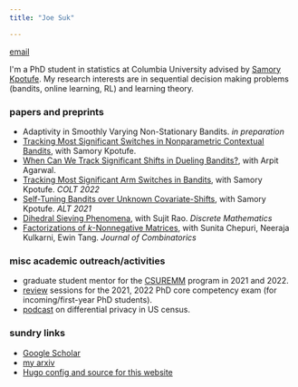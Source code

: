 ```yaml
---
title: "Joe Suk"

---
```

[email](mailto:joe.suk@columbia.edu)

I'm a PhD student in statistics at Columbia University advised by [Samory Kpotufe](http://www.columbia.edu/~skk2175/). My research interests are in sequential decision making problems (bandits, online learning, RL) and learning theory.

### papers and preprints
* Adaptivity in Smoothly Varying Non-Stationary Bandits. _in preparation_
* [Tracking Most Significant Switches in Nonparametric Contextual Bandits](https://arxiv.org/abs/2307.05341), with Samory Kpotufe.
* [When Can We Track Significant Shifts in Dueling Bandits?](https://arxiv.org/pdf/2302.06595.pdf), with Arpit Agarwal.
* [Tracking Most Significant Arm Switches in Bandits](https://arxiv.org/abs/2112.13838), with Samory Kpotufe. _COLT 2022_
* [Self-Tuning Bandits over Unknown Covariate-Shifts](https://arxiv.org/abs/2007.08584), with Samory Kpotufe. _ALT 2021_
* [Dihedral Sieving Phenomena](https://arxiv.org/abs/1710.06517), with Sujit Rao. _Discrete Mathematics_
* [Factorizations of _k_-Nonnegative Matrices](https://arxiv.org/abs/1710.10867), with Sunita Chepuri, Neeraja Kulkarni, Ewin Tang. _Journal of Combinatorics_

### misc academic outreach/activities
* graduate student mentor for the [CSUREMM](https://www.math.columbia.edu/programs-math/undergraduate-program/undergraduate-research/csuremm/) program in 2021 and 2022.
* [review](/review) sessions for the 2021, 2022 PhD core competency exam (for incoming/first-year PhD students).
* [podcast](/podcast) on differential privacy in US census.

### sundry links
* [Google Scholar](https://scholar.google.com/citations?hl=en&user=972KeX4AAAAJ&view_op=list_works&gmla=AJsN-F7UfY5q6YkE-CxGknI9A6qPoAw7maEA7izMhqHcpQZRsMV6AFIOebYOfz9Np2bGQ8QGboH6bopjLTIXa0UpA7RohKBJvMHq3t1hJuCdLf2WWDT7_1I)
* [my arxiv](https://arxiv.org/search/advanced?advanced=&terms-0-operator=AND&terms-0-term="Joseph+Suk"&terms-0-field=author&terms-1-operator=OR&terms-1-term="Joe+Suk"&terms-1-field=author)
* [Hugo config and source for this website](https://github.com/joesuk/website)
